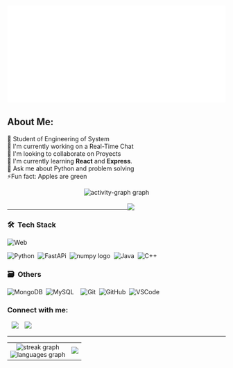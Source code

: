 ![Calavera](carbon%20(1).svg)

## **About Me**: 
<!-- <img src="https://quotes-github-readme.vercel.app/api?type=vetical&theme=radical" align="right" height="170"/> -->
📗 Student of Engineering of System<br>🔭 I'm currently working on a Real-Time Chat<br>🤝 I'm looking to collaborate on Proyects<br>🌱 I'm currently learning **React** and **Express**.<br>💬 Ask me about Python and problem solving<br>⚡Fun fact: Apples are green


<!-- <div align="center">
  <img src="https://skillicons.dev/icons?i=html,css,js,nodejs,react,py,fastapi,java,cpp,mysql,mongodb" />
</div> -->

<div align="center">
  <img src="https://github-readme-activity-graph.vercel.app/graph?username=ema28pro&theme=lucent&area=true&hide_border=true&hide_title=true&bg_color=0d1117&color=30a14e&line=10aa50&area_color=9be9a8" alt="activity-graph graph" />
</div>

<br/>

<a href="https://github.com/ema28pro">
<img width="45%" align="right" src="https://quotes-github-readme.vercel.app/api?type=vetical&theme=radical" />
</a>

---

### 🛠 &nbsp;Tech Stack

![Web](https://skillicons.dev/icons?i=html,css,js,nodejs,react,tailwind)

![Python](https://skillicons.dev/icons?i=python)&nbsp;
![FastAPi](https://skillicons.dev/icons?i=fastapi)&nbsp;
<img src="https://cdn.jsdelivr.net/gh/devicons/devicon/icons/numpy/numpy-original.svg" height="47" alt="numpy logo"/>&nbsp;
![Java](https://skillicons.dev/icons?i=java)&nbsp;
![C++](https://skillicons.dev/icons?i=cpp)

### 🗃 &nbsp;Others

![MongoDB](https://skillicons.dev/icons?i=mongodb)&nbsp;
![MySQL](https://skillicons.dev/icons?i=mysql)&nbsp;&nbsp;&nbsp;
![Git](https://skillicons.dev/icons?i=git)&nbsp;
![GitHub](https://skillicons.dev/icons?i=github)&nbsp;
![VSCode](https://skillicons.dev/icons?i=vscode)

<!-- <a href="https://github.com/ema28pro">
<img width="50%" align="left" src="https://media.tenor.com/yOqgOJDlyzMAAAAi/club-penguin-club.gif" />
</a> -->

<h3> Connect with me:</h3><a style="margin-left: 10px;"  target="_blank" href="https://www.linkedin.com/in/emanuel-lopez-f/"><img src="https://img.icons8.com/doodle/40/000000/linkedin--v2.png"></a> <a style="margin-left: 10px;" target="_blank" href="https://github.com/ema28pro"><img src="https://img.icons8.com/doodle/40/000000/github--v1.png"></a>

---

<table align="center">
<tr>
<td align="center">
  <img src="https://streak-stats.demolab.com?user=ema28pro&locale=en&mode=daily&theme=dark&hide_border=true&border_radius=5&date_format=M%20j%5B,%20Y%5D" height="140" alt="streak graph"/>
  <br/>
  <img src="https://github-readme-stats.vercel.app/api/top-langs?username=ema28pro&locale=en&hide_title=false&layout=compact&card_width=320&langs_count=5&theme=dark&hide_border=true" height="140" alt="languages graph"/>
</td>
<td align="center">
  <img src="https://media.tenor.com/yOqgOJDlyzMAAAAi/club-penguin-club.gif" height="290"/>
</td>
</tr>
</table>

###
